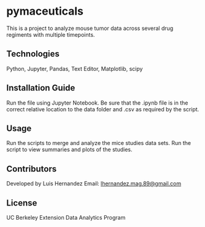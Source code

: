 # pymaceuticals
This is a project to analyze mouse tumor data across several drug regiments with multiple timepoints. 

## Technologies
Python, Jupyter, Pandas, Text Editor, Matplotlib, scipy

## Installation Guide
Run the file using Jupyter Notebook. Be sure that the .ipynb file is in the correct relative location to the data folder and .csv as required by the script.

## Usage
Run the scripts to merge and analyze the mice studies data sets. Run the script to view summaries and plots of the studies.

## Contributors
Developed by Luis Hernandez Email: lhernandez.mag.89@gmail.com

## License
UC Berkeley Extension Data Analytics Program

